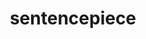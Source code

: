 ---
title: "sentencepiece"
layout: cache
categories: [package, develop]
meta: {"versions": ["0.1.91"], "compilers": ["gcc@=7.3.1"], "oss": ["amzn2"], "platforms": ["linux"], "targets": ["x86_64_v3"], "stacks": ["root"], "num_specs": 4, "num_specs_by_stack": {"root": 4}}
spec_details: [{"hash": "5prvw65n4xacut3bzdk5dntmo5jimtjs", "compiler": "gcc@=7.3.1", "versions": ["0.1.91"], "os": "amzn2", "platform": "linux", "target": "x86_64_v3", "variants": ["build_system=cmake", "build_type=RelWithDebInfo", "~ipo"], "stacks": ["root"], "size": "-", "tarball": "https://binaries.spack.io/develop/build_cache/linux-amzn2-x86_64_v3/gcc-7.3.1/sentencepiece-0.1.91/linux-amzn2-x86_64_v3-gcc-7.3.1-sentencepiece-0.1.91-5prvw65n4xacut3bzdk5dntmo5jimtjs.spack"}, {"hash": "io6x6bqjbwrvygcvncksqayh7ngpll4d", "compiler": "gcc@=7.3.1", "versions": ["0.1.91"], "os": "amzn2", "platform": "linux", "target": "x86_64_v3", "variants": ["build_type=RelWithDebInfo", "~ipo"], "stacks": ["root"], "size": "-", "tarball": "https://binaries.spack.io/develop/build_cache/linux-amzn2-x86_64_v3/gcc-7.3.1/sentencepiece-0.1.91/linux-amzn2-x86_64_v3-gcc-7.3.1-sentencepiece-0.1.91-io6x6bqjbwrvygcvncksqayh7ngpll4d.spack"}, {"hash": "eqvt3dfhb4j6ogakw2uzs4yvrq46zd3q", "compiler": "gcc@=7.3.1", "versions": ["0.1.91"], "os": "amzn2", "platform": "linux", "target": "x86_64_v3", "variants": ["build_system=cmake", "build_type=RelWithDebInfo", "~ipo"], "stacks": ["root"], "size": "-", "tarball": "https://binaries.spack.io/develop/build_cache/linux-amzn2-x86_64_v3/gcc-7.3.1/sentencepiece-0.1.91/linux-amzn2-x86_64_v3-gcc-7.3.1-sentencepiece-0.1.91-eqvt3dfhb4j6ogakw2uzs4yvrq46zd3q.spack"}, {"hash": "p64mczxlidgllrp4figd7q5c35y6f562", "compiler": "gcc@=7.3.1", "versions": ["0.1.91"], "os": "amzn2", "platform": "linux", "target": "x86_64_v3", "variants": ["build_type=RelWithDebInfo", "~ipo"], "stacks": ["root"], "size": "-", "tarball": "https://binaries.spack.io/develop/build_cache/linux-amzn2-x86_64_v3/gcc-7.3.1/sentencepiece-0.1.91/linux-amzn2-x86_64_v3-gcc-7.3.1-sentencepiece-0.1.91-p64mczxlidgllrp4figd7q5c35y6f562.spack"}]
---